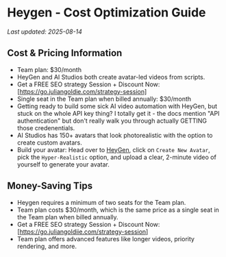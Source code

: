 # Heygen - Cost Optimization Guide

*Last updated: 2025-08-14*

## Cost & Pricing Information

- Team plan: $30/month
- HeyGen and AI Studios both create avatar-led videos from scripts.
- Get a FREE SEO strategy Session + Discount Now: [https://go.juliangoldie.com/strategy-session]
- Single seat in the Team plan when billed annually: $30/month
- Getting ready to build some sick AI video automation with HeyGen, but stuck on the whole API key thing? I totally get it - the docs mention "API authentication" but don't really walk you through actually GETTING those credenentials.
- AI Studios has 150+ avatars that look photorealistic with the option to create custom avatars.
- Build your avatar: Head over to [HeyGen](https://www.heygen.com/), click on `Create New Avatar`, pick the `Hyper-Realistic` option, and upload a clear, 2-minute video of yourself to generate your avatar.

## Money-Saving Tips

- Heygen requires a minimum of two seats for the Team plan.
- Team plan costs $30/month, which is the same price as a single seat in the Team plan when billed annually.
- Get a FREE SEO strategy Session + Discount Now: [https://go.juliangoldiie.com/strategy-session]
- Team plan offers advanced features like longer videos, priority rendering, and more.

